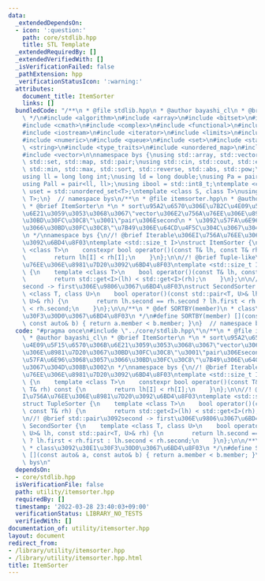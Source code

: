 ```yaml
---
data:
  _extendedDependsOn:
  - icon: ':question:'
    path: core/stdlib.hpp
    title: STL Template
  _extendedRequiredBy: []
  _extendedVerifiedWith: []
  _isVerificationFailed: false
  _pathExtension: hpp
  _verificationStatusIcon: ':warning:'
  attributes:
    document_title: ItemSorter
    links: []
  bundledCode: "/**\n * @file stdlib.hpp\n * @author bayashi_cl\n * @brief STL Template\n\
    \ */\n#include <algorithm>\n#include <array>\n#include <bitset>\n#include <cassert>\n\
    #include <cmath>\n#include <complex>\n#include <functional>\n#include <iomanip>\n\
    #include <iostream>\n#include <iterator>\n#include <limits>\n#include <map>\n\
    #include <numeric>\n#include <queue>\n#include <set>\n#include <stack>\n#include\
    \ <string>\n#include <type_traits>\n#include <unordered_map>\n#include <unordered_set>\n\
    #include <vector>\n\nnamespace bys {\nusing std::array, std::vector, std::string,\
    \ std::set, std::map, std::pair;\nusing std::cin, std::cout, std::endl;\nusing\
    \ std::min, std::max, std::sort, std::reverse, std::abs, std::pow;\n\n// alias\n\
    using ll = long long int;\nusing ld = long double;\nusing Pa = pair<int, int>;\n\
    using Pall = pair<ll, ll>;\nusing ibool = std::int8_t;\ntemplate <class T>\nusing\
    \ uset = std::unordered_set<T>;\ntemplate <class S, class T>\nusing umap = std::unordered_map<S,\
    \ T>;\n}  // namespace bys\n/**\n * @file itemsorter.hpp\n * @author bayashi_cl\n\
    \ * @brief ItemSorter\n *\n * sort\u95A2\u6570\u306E\u7B2C\u4E09\u5F15\u6570\u306B\
    \u6E21\u3059\u3053\u3068\u3067\"vector\u306E2\u756A\u76EE\u306E\u8981\u7D20\u3067\
    \u30BD\u30FC\u30C8\"\u3001\"pair\u306Esecond\n * \u3092\u57FA\u6E96\u3068\u3057\
    \u3066\u30BD\u30FC\u30C8\"\u7B49\u306E\u64CD\u4F5C\u304C\u3067\u304D\u308B\u3002\
    \n */\nnamespace bys {\n//! @brief Iterable\u306EI\u756A\u76EE\u306E\u8981\u7D20\
    \u3092\u6BD4\u8F03\ntemplate <std::size_t I>\nstruct ItemSorter {\n    template\
    \ <class T>\n    constexpr bool operator()(const T& lh, const T& rh) const {\n\
    \        return lh[I] < rh[I];\n    }\n};\n\n//! @brief Tuple-like\u306EI\u756A\
    \u76EE\u306E\u8981\u7D20\u3092\u6BD4\u8F03\ntemplate <std::size_t I>\nstruct TupleSorter\
    \ {\n    template <class T>\n    bool operator()(const T& lh, const T& rh) {\n\
    \        return std::get<I>(lh) < std::get<I>(rh);\n    }\n};\n\n//! @brief std::pair\u3092\
    second -> first\u306E\u9806\u3067\u6BD4\u8F03\nstruct SecondSorter {\n    template\
    \ <class T, class U>\n    bool operator()(const std::pair<T, U>& lh, const std::pair<T,\
    \ U>& rh) {\n        return lh.second == rh.second ? lh.first < rh.first : lh.second\
    \ < rh.second;\n    }\n};\n\n/**\n * @def SORTBY(member)\n * class\u3092\u30E1\
    \u30F3\u30D0\u3067\u6BD4\u8F03\n */\n#define SORTBY(member) [](const auto& a,\
    \ const auto& b) { return a.member < b.member; }\n}  // namespace bys\n"
  code: "#pragma once\n#include \"../core/stdlib.hpp\"\n/**\n * @file itemsorter.hpp\n\
    \ * @author bayashi_cl\n * @brief ItemSorter\n *\n * sort\u95A2\u6570\u306E\u7B2C\
    \u4E09\u5F15\u6570\u306B\u6E21\u3059\u3053\u3068\u3067\"vector\u306E2\u756A\u76EE\
    \u306E\u8981\u7D20\u3067\u30BD\u30FC\u30C8\"\u3001\"pair\u306Esecond\n * \u3092\
    \u57FA\u6E96\u3068\u3057\u3066\u30BD\u30FC\u30C8\"\u7B49\u306E\u64CD\u4F5C\u304C\
    \u3067\u304D\u308B\u3002\n */\nnamespace bys {\n//! @brief Iterable\u306EI\u756A\
    \u76EE\u306E\u8981\u7D20\u3092\u6BD4\u8F03\ntemplate <std::size_t I>\nstruct ItemSorter\
    \ {\n    template <class T>\n    constexpr bool operator()(const T& lh, const\
    \ T& rh) const {\n        return lh[I] < rh[I];\n    }\n};\n\n//! @brief Tuple-like\u306E\
    I\u756A\u76EE\u306E\u8981\u7D20\u3092\u6BD4\u8F03\ntemplate <std::size_t I>\n\
    struct TupleSorter {\n    template <class T>\n    bool operator()(const T& lh,\
    \ const T& rh) {\n        return std::get<I>(lh) < std::get<I>(rh);\n    }\n};\n\
    \n//! @brief std::pair\u3092second -> first\u306E\u9806\u3067\u6BD4\u8F03\nstruct\
    \ SecondSorter {\n    template <class T, class U>\n    bool operator()(const std::pair<T,\
    \ U>& lh, const std::pair<T, U>& rh) {\n        return lh.second == rh.second\
    \ ? lh.first < rh.first : lh.second < rh.second;\n    }\n};\n\n/**\n * @def SORTBY(member)\n\
    \ * class\u3092\u30E1\u30F3\u30D0\u3067\u6BD4\u8F03\n */\n#define SORTBY(member)\
    \ [](const auto& a, const auto& b) { return a.member < b.member; }\n}  // namespace\
    \ bys\n"
  dependsOn:
  - core/stdlib.hpp
  isVerificationFile: false
  path: utility/itemsorter.hpp
  requiredBy: []
  timestamp: '2022-03-28 23:40:03+09:00'
  verificationStatus: LIBRARY_NO_TESTS
  verifiedWith: []
documentation_of: utility/itemsorter.hpp
layout: document
redirect_from:
- /library/utility/itemsorter.hpp
- /library/utility/itemsorter.hpp.html
title: ItemSorter
---
```

